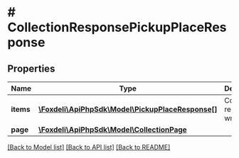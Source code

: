 # # CollectionResponsePickupPlaceResponse

## Properties

Name | Type | Description | Notes
------------ | ------------- | ------------- | -------------
**items** | [**\Foxdeli\ApiPhpSdk\Model\PickupPlaceResponse[]**](PickupPlaceResponse.md) | Collection response wrapper | [optional]
**page** | [**\Foxdeli\ApiPhpSdk\Model\CollectionPage**](CollectionPage.md) |  | [optional]

[[Back to Model list]](../../README.md#models) [[Back to API list]](../../README.md#endpoints) [[Back to README]](../../README.md)
